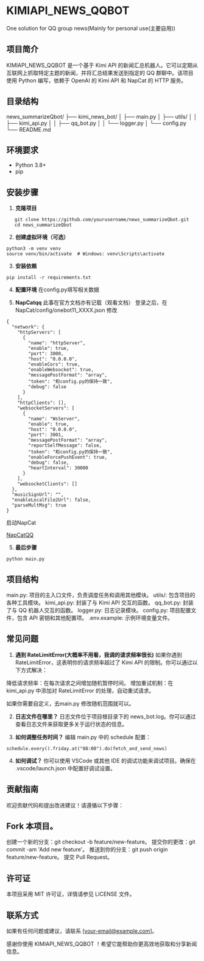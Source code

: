 # KIMIAPI_NEWS_QQBOT
One solution for QQ group news(Mainly for personal use(主要自用))

## 项目简介

KIMIAPI_NEWS_QQBOT 是一个基于 Kimi API 的新闻汇总机器人。它可以定期从互联网上抓取特定主题的新闻，并将汇总结果发送到指定的 QQ 群聊中。该项目使用 Python 编写，依赖于 OpenAI 的 Kimi API 和 NapCat 的 HTTP 服务。

## 目录结构
news_summarizeQbot/
├── kimi_news_bot/
│   ├── main.py
│   ├── utils/
│   │   ├── kimi_api.py
│   │   ├── qq_bot.py
│   │   └── logger.py
│   └── config.py
└── README.md

## 环境要求

- Python 3.8+
- pip

## 安装步骤

1. **克隆项目**
```
   git clone https://github.com/yourusername/news_summarizeQbot.git
   cd news_summarizeQbot
```
2. **创建虚拟环境（可选）**
```
python3 -m venv venv
source venv/bin/activate  # Windows: venv\Scripts\activate
```
3. **安装依赖**
```
pip install -r requirements.txt
```
4. **配置环境**
 在config.py填写相关数据

5. **NapCatqq**
此事在官方文档亦有记载（观看文档）
登录之后，在NapCat/config/onebot11_XXXX.json 修改

```
{
  "network": {
    "httpServers": [
      {
        "name": "httpServer",
        "enable": true,
        "port": 3000,
        "host": "0.0.0.0",
        "enableCors": true,
        "enableWebsocket": true,
        "messagePostFormat": "array",
        "token": "和config.py的保持一致",
        "debug": false
      }
    ],
    "httpClients": [],
    "websocketServers": [
      {
        "name": "WsServer",
        "enable": true,
        "host": "0.0.0.0",
        "port": 3001,
        "messagePostFormat": "array",
        "reportSelfMessage": false,
        "token": "和config.py的保持一致",
        "enableForcePushEvent": true,
        "debug": false,
        "heartInterval": 30000
      }
    ],
    "websocketClients": []
  },
  "musicSignUrl": "",
  "enableLocalFile2Url": false,
  "parseMultMsg": true
}
```

启动NapCat

[NapCatQQ](https://napcat.napneko.icu/guide/start-install)

5. **最后步骤**
```
python main.py
```


## 项目结构
main.py: 项目的主入口文件，负责调度任务和调用其他模块。
utils/: 包含项目的各种工具模块。
kimi_api.py: 封装了与 Kimi API 交互的函数。
qq_bot.py: 封装了与 QQ 机器人交互的函数。
logger.py: 日志记录模块。
config.py: 项目配置文件，包含 API 密钥和其他配置项。
.env.example: 示例环境变量文件。

## 常见问题
1. **遇到 RateLimitError(大概率不用看，我调的请求频率很长)**
如果你遇到 RateLimitError，这表明你的请求频率超过了 Kimi API 的限制。你可以通过以下方式解决：

降低请求频率：在每次请求之间增加随机暂停时间。
增加重试机制：在 kimi_api.py 中添加对 RateLimitError 的处理，自动重试请求。

如果你需要自定义，去main.py 修改随机范围就可以。

2. **日志文件在哪里？**
日志文件位于项目根目录下的 news_bot.log。你可以通过查看日志文件来获取更多关于运行状态的信息。

3. **如何调整任务时间？**
编辑 main.py 中的 schedule 配置：
```
schedule.every().friday.at("08:00").do(fetch_and_send_news)
```

4. **如何调试？**
你可以使用 VSCode 或其他 IDE 的调试功能来调试项目。确保在 .vscode/launch.json 中配置好调试设置。

## 贡献指南
欢迎贡献代码和提出改进建议！请遵循以下步骤：

## Fork 本项目。
创建一个新的分支：git checkout -b feature/new-feature。
提交你的更改：git commit -am 'Add new feature'。
推送到你的分支：git push origin feature/new-feature。
提交 Pull Request。

## 许可证
本项目采用 MIT 许可证，详情请参见 LICENSE 文件。

## 联系方式
如果有任何问题或建议，请联系 [your-email@example.com]。

感谢你使用 KIMIAPI_NEWS_QQBOT ！希望它能帮助你更高效地获取和分享新闻信息。

